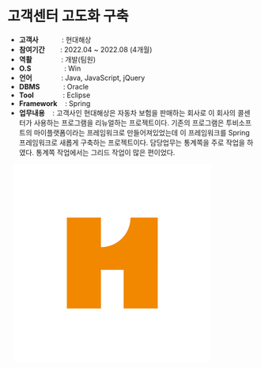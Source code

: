 # 고객센터 고도화 구축

- <b>고객사</b></span>&nbsp;&nbsp;&nbsp;&nbsp;&nbsp;&nbsp;&nbsp;&nbsp;&nbsp;&nbsp;&nbsp;&nbsp;: 현대해상
- <b>참여기간</b>&nbsp;&nbsp;&nbsp;&nbsp;&nbsp;&nbsp;&nbsp;&nbsp;: 2022.04 ~ 2022.08 (4개월)
- <b>역활</b>&nbsp;&nbsp;&nbsp;&nbsp;&nbsp;&nbsp;&nbsp;&nbsp;&nbsp;&nbsp;&nbsp;&nbsp;&nbsp;&nbsp;&nbsp;: 개발(팀원)
- <b>O.S</b>&nbsp;&nbsp;&nbsp;&nbsp;&nbsp;&nbsp;&nbsp;&nbsp;&nbsp;&nbsp;&nbsp;&nbsp;&nbsp;&nbsp;&nbsp;&nbsp; : Win
- <b>언어</b>&nbsp;&nbsp;&nbsp;&nbsp;&nbsp;&nbsp;&nbsp;&nbsp;&nbsp;&nbsp;&nbsp;&nbsp;&nbsp;&nbsp; : Java, JavaScript, jQuery
- <b>DBMS</b>&nbsp;&nbsp;&nbsp;&nbsp;&nbsp;&nbsp;&nbsp;&nbsp;&nbsp;&nbsp;&nbsp;&nbsp;: Oracle
- <b>Tool</b>&nbsp;&nbsp;&nbsp;&nbsp;&nbsp;&nbsp;&nbsp;&nbsp;&nbsp;&nbsp;&nbsp;&nbsp;&nbsp;&nbsp;&nbsp;: Eclipse
- <b>Framework</b>&nbsp;&nbsp;&nbsp;&nbsp;: Spring
- <b>업무내용</b>&nbsp;&nbsp;&nbsp;&nbsp;: 고객사인 현대해상은 자동차 보험을 판매하는 회사로 이 회사의 콜센터가 사용하는 프로그램을 리뉴얼하는 프로젝트이다. 기존의 프로그램은 투비소프트의 마이플랫폼이라는 프레임워크로 만들어져있었는데 이 프레임워크를 Spring 프레임워크로 새롭게 구축하는 프로젝트이다. 담당업무는 통계쪽을 주로 작업을 하였다. 통계쪽 작업에서는 그리드 작업이 많은 편이었다.

&nbsp;&nbsp;&nbsp;<img src="projects/haesang.png" width="400">
